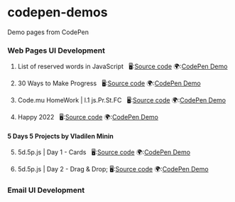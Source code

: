 # codepen-demos

Demo pages from CodePen

### Web Pages UI Development

1. List of reserved words in JavaScript &nbsp;
   🖥:[Source code](./sources/src_001/) 🌍:[CodePen Demo](https://codepen.io/j2vi/pen/oNNWKoZ)

2. 30 Ways to Make Progress &nbsp;
   🖥:[Source code](./sources/src_002/) 🌍:[CodePen Demo](https://codepen.io/j2vi/pen/abyegdW)

3. Code.mu HomeWork | l.1 js.Pr.St.FC &nbsp;
   🖥:[Source code](./sources/src_003/) 🌍:[CodePen Demo](https://codepen.io/j2vi/pen/mdBVqNW)

4. Happy 2022 &nbsp;
   🖥:[Source code](./sources/src_004/) 🌍:[CodePen Demo](https://codepen.io/j2vi/pen/XWeEyEK)

#### 5 Days 5 Projects by Vladilen Minin

5. 5d.5p.js | Day 1 - Cards &nbsp;
   🖥:[Source code](./sources/src_005/) 🌍:[CodePen Demo](https://codepen.io/j2vi/pen/YzEVBYZ)

6. 5d.5p.js | Day 2 - Drag & Drop;
   🖥:[Source code](./sources/src_006/) 🌍:[CodePen Demo](https://codepen.io/j2vi/pen/rNYwrPj)

### Email UI Development

